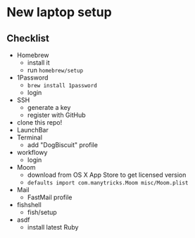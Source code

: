 # New laptop setup

## Checklist

- Homebrew
  - install it
  - run `homebrew/setup`
- 1Password
  - `brew install 1password`
  - login
- SSH
  - generate a key
  - register with GitHub
- clone this repo!
- LaunchBar
- Terminal
  - add "DogBiscuit" profile
- workflowy
  - login
- Moom
  - download from OS X App Store to get licensed version
  - `defaults import com.manytricks.Moom misc/Moom.plist`
- Mail
  - FastMail profile
- fishshell
  - fish/setup
- asdf
  - install latest Ruby

